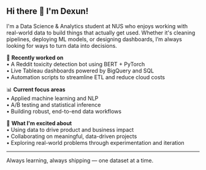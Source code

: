 ## Hi there 👋 I'm Dexun!

I'm a Data Science & Analytics student at NUS who enjoys working with real-world data to build things that actually get used. Whether it's cleaning pipelines, deploying ML models, or designing dashboards, I’m always looking for ways to turn data into decisions.

🧠 **Recently worked on**  
• A Reddit toxicity detection bot using BERT + PyTorch  
• Live Tableau dashboards powered by BigQuery and SQL  
• Automation scripts to streamline ETL and reduce cloud costs  

📊 **Current focus areas**  
• Applied machine learning and NLP  
• A/B testing and statistical inference  
• Building robust, end-to-end data workflows  

🚀 **What I'm excited about**  
• Using data to drive product and business impact  
• Collaborating on meaningful, data-driven projects  
• Exploring real-world problems through experimentation and iteration  

---

Always learning, always shipping — one dataset at a time.
